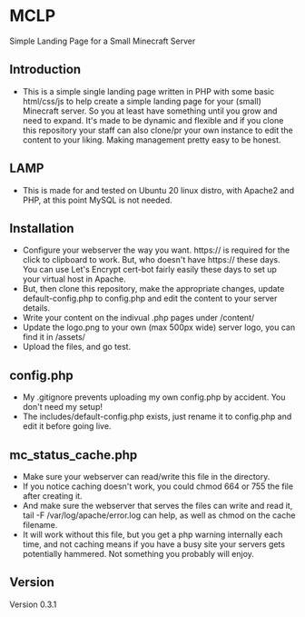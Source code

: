 # MCLP
Simple Landing Page for a Small Minecraft Server

## Introduction
- This is a simple single landing page written in PHP with some basic html/css/js to help create a simple landing page for your (small) Minecraft server. So you at least have something until you grow and need to expand. It's made to be dynamic and flexible and if you clone this repository your staff can also clone/pr your own instance to edit the content to your liking. Making management pretty easy to be honest.

## LAMP
- This is made for and tested on Ubuntu 20 linux distro, with Apache2 and PHP, at this point MySQL is not needed.

## Installation
- Configure your webserver the way you want. https:// is required for the click to clipboard to work. But, who doesn't have https:// these days. You can use Let's Encrypt cert-bot fairly easily these days to set up your virtual host in Apache.
- But, then clone this repository, make the appropriate changes, update default-config.php to config.php and edit the content to your server details. 
- Write your content on the indivual .php pages under /content/
- Update the logo.png to your own (max 500px wide) server logo, you can find it in /assets/
- Upload the files, and go test.

## config.php
- My .gitignore prevents uploading my own config.php by accident. You don't need my setup! 
- The includes/default-config.php exists, just rename it to config.php and edit it before going live.

## mc_status_cache.php
- Make sure your webserver can read/write this file in the directory. 
- If you notice caching doesn't work, you could chmod 664 or 755 the file after creating it. 
- And make sure the webserver that serves the files can write and read it, tail -F /var/log/apache/error.log can help, as well as chmod on the cache filename.
- It will work without this file, but you get a php warning internally each time, and not caching means if you have a busy site your servers gets potentially hammered. Not something you probably will enjoy.

## Version
Version 0.3.1

